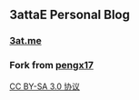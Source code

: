 ## 3attaE Personal Blog

### [3at.me](https://3at.me)

### Fork from [pengx17](https://github.com/pengx17/nextjs-blog)

[CC BY-SA 3.0 协议](http://creativecommons.org/licenses/by-sa/3.0/deed.zh)
